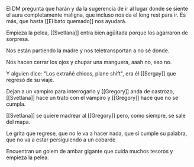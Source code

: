 El DM pregunta que harán y da la sugerencia de ir al lugar donde se siente el aura completamente maligna, que incluso nos da el long rest para ir.
Es más, que hasta [[El bato quemado]] nos ayudará.

Empieza la pelea, [[Svetlana]] entra bien agüitada porque los agarraron de sorpresa.

Nos están partiendo la madre y nos teletransportan a no sé donde.

Nos hacen cerrar los ojos y chupar una manguera, aaah no, eso no.

Y alguien dice: "Los extrañé chicos, plane shift", era él [[Sergay]] que regresó de su viaje.

Dejan a un vampiro para interrogarlo y [[Gregory]] anda de castrozo, [[Svetlana]] hace un trato con el vampiro y [[Gregory]] hace que no se cumpla.

[[Svetlana]] se quiere madrear al [[Gregory]] pero, como siempre, se sale del mapa.

Le grita que regrese, que no le va a hacer nada, que si cumple su palabra, que no va a estar persiguiendo a un cobarde

Encuentran un golem de ambar gigante que cuida muchos tesoros y empieza la pelea.